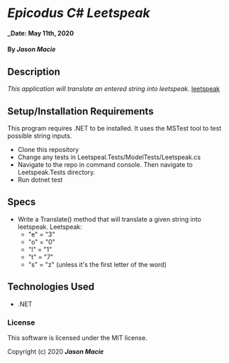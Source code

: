 # _Epicodus C# Leetspeak_

#### _Date: May 11th, 2020
#### By _**Jason Macie**_

## Description

_This application will translate an entered string into leetspeak._
[leetspeak](https://en.wikipedia.org/wiki/Leet)

## Setup/Installation Requirements

This program requires .NET to be installed. It uses the MSTest tool to test possible string inputs.
* Clone this repository
* Change any tests in Leetspeal.Tests/ModelTests/Leetspeak.cs
* Navigate to the repo in command console. Then navigate to Leetspeak.Tests directory.
* Run dotnet test

## Specs

* Write a Translate() method that will translate a given string into leetspeak.
Leetspeak:
  * "e" = "3"
  * "o" = "0"
  * "I" = "1"
  * "t" = "7"
  * "s" = "z" (unless it's the first letter of the word)
<!-- ## Known Bugs

No known bugs as of 5/11/2020 -->

## Technologies Used

* .NET

### License

This software is licensed under the MIT license.

Copyright (c) 2020 **_Jason Macie_**
